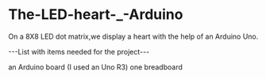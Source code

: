 The-LED-heart-_-Arduino
=======================

On a 8X8 LED dot matrix,we display a heart with the help of an Arduino Uno.

---List with items needed for the project---

an Arduino board (I used an Uno R3)
one breadboard

  

	

